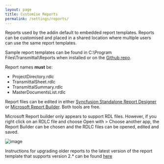 ```yaml
---
layout: page
title: Customise Reports
permalink: /settings/reports/
---
```

Reports used by the addin default to embedded report templates.  Reports can be customised and placed in a shared location where multiple users can use the same report templates.

Sample report templates can be found in C:\Program Files\Transmittal\Reports when installed or on the [Github repo](https://github.com/russgreen/Transmittal/tree/main/SampleReports).

Report names __must__ be:
- ProjectDirectory.rdlc
- TransmittalSheet.rdlc
- TransmittalSummary.rdlc
- MasterDocumentsList.rdlc

Report files can be edited in either [Syncfusion Standalone Report Designer](https://www.boldreports.com/standalone-report-designer) or [Microsoft Report Builder](https://www.microsoft.com/en-us/download/details.aspx?id=53613). Both tools are free.

Microsoft Report builder only appears to support RDL files.  However, if you right click on an RDLC file and choose Open with > Choose another app, the Report Builder can be chosen and the RDLC files can be opened, edited and saved.

![image](https://user-images.githubusercontent.com/1886088/175804963-6846002a-68fc-49c8-9987-27133c3c7763.png)

Instructions for upgrading older reports to the latest version of the report template that supports version 2.* can be found [here](/Transmittal/settings/reports_v2upgrade/)
